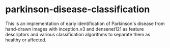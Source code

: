 # parkinson-disease-classification
This is an implementation of early identification of Parkinson's disease from hand-drawn images with inception_v3 and densenet121 as feature descriptors and various classification algorithms to separate them as healthy or affected.
